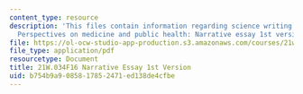 ```yaml
---
content_type: resource
description: 'This files contain information regarding science writing and new media:
  Perspectives on medicine and public health: Narrative essay 1st version.'
file: https://ol-ocw-studio-app-production.s3.amazonaws.com/courses/21w-034-science-writing-and-new-media-perspectives-on-medicine-and-public-health-fall-2016/b754b9a9085817852471ed138de4cfbe_MIT21W_034F16_NarativEsay1.pdf
file_type: application/pdf
resourcetype: Document
title: 21W.034F16 Narrative Essay 1st Version
uid: b754b9a9-0858-1785-2471-ed138de4cfbe
---
```

